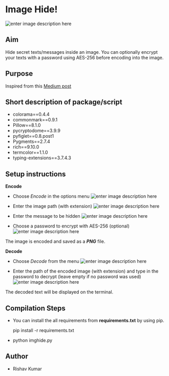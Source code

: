 # Image Hide!

![enter image description here](https://i.ibb.co/MZR48SH/imgide-sc.png)

## Aim

Hide secret texts/messages inside an image. You can optionally encrypt your texts with a password using AES-256 before encoding into the image.


## Purpose

Inspired from this [Medium post](https://medium.com/better-programming/image-steganography-using-python-2250896e48b9)


## Short description of package/script
- colorama==0.4.4
- commonmark==0.9.1
- Pillow==8.1.0
- pycryptodome==3.9.9
- pyfiglet==0.8.post1
- Pygments==2.7.4
- rich==9.10.0
- termcolor==1.1.0
- typing-extensions==3.7.4.3



## Setup instructions

**Encode**

 - Choose *Encode* in the options menu
 ![enter image description here](https://i.ibb.co/6rG8HBt/imghide-sc2.png)
 
 - Enter the image path (with extension)
 ![enter image description here](https://i.ibb.co/RCJCGCh/imghide-sc3.png)
 - Enter the message to be hidden
 ![enter image description here](https://i.ibb.co/ngXDwHk/imghide-sc4.png)
 - Choose a password to encrypt with AES-256 (optional)
 ![enter image description here](https://i.ibb.co/87qCNZg/imghide-sc5.png)

The image is encoded and saved as a ***PNG*** file.

**Decode**

 - Choose *Decode* from the menu
![enter image description here](https://i.ibb.co/nkvzjCJ/imghide-sc6.png)

 - Enter the path of the encoded image (with extension) and type in the password to decrypt (leave empty if no password was used)
![enter image description here](https://i.ibb.co/HTP4b28/imghide-sc7.png)

The decoded text will be displayed on the terminal.



## Compilation Steps

- You can install the all requirements from **requirements.txt** by using pip.

    pip install -r requirements.txt

- python imghide.py



## Author

- Rishav Kumar


